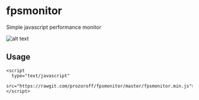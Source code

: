 # fpsmonitor

Simple javascript performance monitor

![alt text](https://github.com/prozoroff/fpsmonitor/blob/master/fpsmonitor.png)

## Usage

```
<script 
  type="text/javascript" 
  src="https://rawgit.com/prozoroff/fpsmonitor/master/fpsmonitor.min.js">
</script>
```

